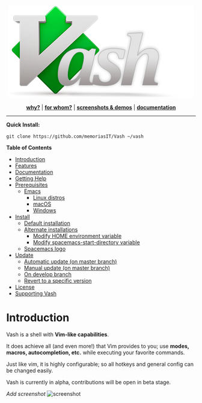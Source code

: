 

<p align="center"><img src="/docs/vash.png" alt="Spacemacs"/></p>
<p align="center">
<b><a href="https://memoriasit.github.io/">why?</a></b>
|
<b><a href="https://memoriasit.github.io/">for whom?</a></b>
|
<b><a href="https://memoriasit.github.io/">screenshots & demos</a></b>
|
<b><a href="https://memoriasit.github.io/">documentation</a></b>
</p>

- - -
**Quick Install:**

    git clone https://github.com/memoriasIT/Vash ~/vash
   
**Table of Contents**
- [Introduction](#introduction)
- [Features](#features)
- [Documentation](#documentation)
- [Getting Help](#getting-help)
- [Prerequisites](#prerequisites)
    - [Emacs](#emacs)
        - [Linux distros](#linux-distros)
        - [macOS](#macos)
        - [Windows](#windows)
- [Install](#install)
    - [Default installation](#default-installation)
    - [Alternate installations](#alternate-installations)
        - [Modify HOME environment variable](#modify-home-environment-variable)
        - [Modify spacemacs-start-directory variable](#modify-spacemacs-start-directory-variable)
    - [Spacemacs logo](#spacemacs-logo)
- [Update](#update)
    - [Automatic update (on master branch)](#automatic-update-on-master-branch)
    - [Manual update (on master branch)](#manual-update-on-master-branch)
    - [On develop branch](#on-develop-branch)
    - [Revert to a specific version](#revert-to-a-specific-version)
- [License](#license)
- [Supporting Vash](#supporting-vash)



# Introduction

Vash is a shell with <b>Vim-like capabilities</b>.

It does achieve all (and even more!) that Vim provides to you; use
<b>modes, macros, autocompletion, etc.</b> while executing your favorite 
commands.

Just like vim, it is highly configurable; so all hotkeys and general
config can be changed easily.

Vash is currently in alpha, contributions will be open in beta stage.

*Add screenshot*
![screenshot](/docs/screenshot1.png)

